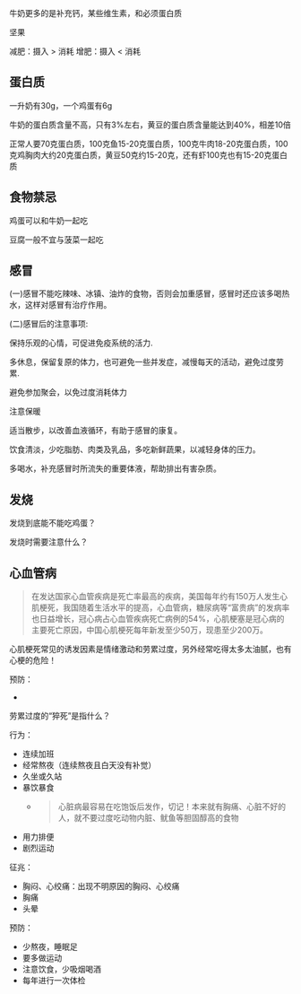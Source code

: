 
牛奶更多的是补充钙，某些维生素，和必须蛋白质

坚果

减肥：摄入 > 消耗
增肥：摄入 < 消耗

## 蛋白质

一升奶有30g，一个鸡蛋有6g

牛奶的蛋白质含量不高，只有3%左右，黄豆的蛋白质含量能达到40%，相差10倍

正常人要70克蛋白质，100克鱼15-20克蛋白质，100克牛肉18-20克蛋白质，100克鸡胸肉大约20克蛋白质，黄豆50克约15-20克，还有虾100克也有15-20克蛋白质

## 食物禁忌

鸡蛋可以和牛奶一起吃

豆腐一般不宜与菠菜一起吃

## 感冒

(一)感冒不能吃辣味、冰镇、油炸的食物，否则会加重感冒，感冒时还应该多喝热水，这样对感冒有治疗作用。 

(二)感冒后的注意事项: 

保持乐观的心情，可促进免疫系统的活力. 

多休息，保留复原的体力，也可避免一些并发症，减慢每天的活动，避免过度劳累. 

避免参加聚会，以免过度消耗体力 

注意保暖 

适当散步，以改善血液循环，有助于感冒的康复。 

饮食清淡，少吃脂肪、肉类及乳品，多吃新鲜蔬果，以减轻身体的压力。 

多喝水，补充感冒时所流失的重要体液，帮助排出有害杂质。 

## 发烧

发烧到底能不能吃鸡蛋？

发烧时需要注意什么？

## 心血管病

> 在发达国家心血管疾病是死亡率最高的疾病，美国每年约有150万人发生心肌梗死，我国随着生活水平的提高，心血管病，糖尿病等“富贵病”的发病率也日益增长，冠心病占心血管疾病死亡病例的54%，心肌梗塞是冠心病的主要死亡原因，中国心肌梗死每年新发至少50万，现患至少200万。

心肌梗死常见的诱发因素是情绪激动和劳累过度，另外经常吃得太多太油腻，也有心梗的危险！

预防：

* 

劳累过度的“猝死”是指什么？

行为：

* 连续加班
* 经常熬夜（连续熬夜且白天没有补觉）
* 久坐或久站
* 暴饮暴食
    * > 心脏病最容易在吃饱饭后发作，切记！本来就有胸痛、心脏不好的人，就不要过度吃动物内脏、鱿鱼等胆固醇高的食物
* 用力排便
* 剧烈运动

征兆：

* 胸闷、心绞痛：出现不明原因的胸闷、心绞痛
* 胸痛
* 头晕

预防：

* 少熬夜，睡眠足
* 要多做运动
* 注意饮食，少吸烟喝酒
* 每年进行一次体检

